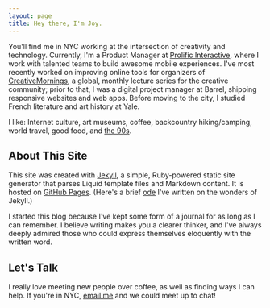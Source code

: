 ```yaml
---
layout: page
title: Hey there, I'm Joy. 
---
```

You'll find me in NYC working at the intersection of creativity and technology. Currently, I'm a Product Manager at <a href="http://www.prolificinteractive.com/" target="_blank">Prolific Interactive</a>, where I work with talented teams to build awesome mobile experiences. I've most recently worked on improving online tools for organizers of <a href="http://creativemornings.com" target="_blank">CreativeMornings</a>, a global, monthly lecture series for the creative community; prior to that, I was a digital project manager at Barrel, shipping responsive websites and web apps. Before moving to the city, I studied French literature and art history at Yale. 

I like: Internet culture, art museums, coffee, backcountry hiking/camping, world travel, good food, and <a href="https://www.youtube.com/watch?v=ryDOy3AosBw&feature=kp" target="_blank">the 90s</a>. 

## About This Site

This site was created with <a href="http://jekyllrb.com" target="_blank">Jekyll</a>, a simple, Ruby-powered static site generator that parses Liquid template files and Markdown content. It is hosted on <a href="http://pages.github.com" target="_blank">GitHub Pages</a>. (Here's a brief <a href="/2014/07/18/starting-anew-with-jekyll/">ode</a> I've written on the wonders of Jekyll.) 

I started this blog because I've kept some form of a journal for as long as I can remember. I believe writing makes you a clearer thinker, and I've always deeply admired those who could express themselves eloquently with the written word.

## Let's Talk

I really love meeting new people over coffee, as well as finding ways I can help. If you're in NYC, <a href="mailto:chenjoyv@gmail.com" target="_blank">email me</a> and we could meet up to chat!  


<a href="http://twitter.com/chenjoyv" target="_blank" class="brandico fade"><span class="brandico-twitter"></span></a> 
<a href="http://jeyohwhy.tumblr.com" target="_blank" class="brandico fade"><span class="brandico-tumblr"></span></a>
<a href="http://linkedin.com/in/joyvchen" target="_blank" class="brandico fade"><span class="brandico-linkedin"></span></a> 
<a href="http://instagram.com/jeyohwhy" target="_blank" class="brandico fade"><span class="brandico-instagram"></span></a>
<a href="http://github.com/joyvchen" target="_blank" class="brandico fade"><span class="brandico-github"></span></a>